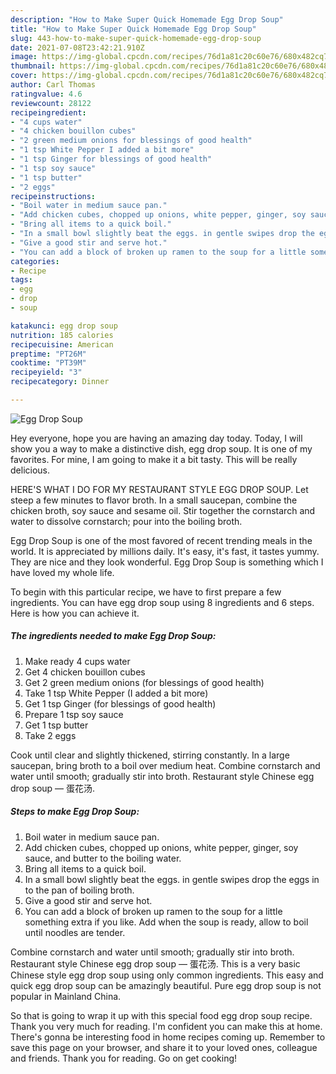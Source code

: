 ```yaml
---
description: "How to Make Super Quick Homemade Egg Drop Soup"
title: "How to Make Super Quick Homemade Egg Drop Soup"
slug: 443-how-to-make-super-quick-homemade-egg-drop-soup
date: 2021-07-08T23:42:21.910Z
image: https://img-global.cpcdn.com/recipes/76d1a81c20c60e76/680x482cq70/egg-drop-soup-recipe-main-photo.jpg
thumbnail: https://img-global.cpcdn.com/recipes/76d1a81c20c60e76/680x482cq70/egg-drop-soup-recipe-main-photo.jpg
cover: https://img-global.cpcdn.com/recipes/76d1a81c20c60e76/680x482cq70/egg-drop-soup-recipe-main-photo.jpg
author: Carl Thomas
ratingvalue: 4.6
reviewcount: 28122
recipeingredient:
- "4 cups water"
- "4 chicken bouillon cubes"
- "2 green medium onions for blessings of good health"
- "1 tsp White Pepper I added a bit more"
- "1 tsp Ginger for blessings of good health"
- "1 tsp soy sauce"
- "1 tsp butter"
- "2 eggs"
recipeinstructions:
- "Boil water in medium sauce pan."
- "Add chicken cubes, chopped up onions, white pepper, ginger, soy sauce, and butter to the boiling water."
- "Bring all items to a quick boil."
- "In a small bowl slightly beat the eggs. in gentle swipes drop the eggs in to the pan of boiling broth."
- "Give a good stir and serve hot."
- "You can add a block of broken up ramen to the soup for a little something extra if you like. Add when the soup is ready, allow to boil until noodles are tender."
categories:
- Recipe
tags:
- egg
- drop
- soup

katakunci: egg drop soup 
nutrition: 185 calories
recipecuisine: American
preptime: "PT26M"
cooktime: "PT39M"
recipeyield: "3"
recipecategory: Dinner

---
```



![Egg Drop Soup](https://img-global.cpcdn.com/recipes/76d1a81c20c60e76/680x482cq70/egg-drop-soup-recipe-main-photo.jpg)

Hey everyone, hope you are having an amazing day today. Today, I will show you a way to make a distinctive dish, egg drop soup. It is one of my favorites. For mine, I am going to make it a bit tasty. This will be really delicious.

HERE&#39;S WHAT I DO FOR MY RESTAURANT STYLE EGG DROP SOUP. Let steep a few minutes to flavor broth. In a small saucepan, combine the chicken broth, soy sauce and sesame oil. Stir together the cornstarch and water to dissolve cornstarch; pour into the boiling broth.

Egg Drop Soup is one of the most favored of recent trending meals in the world. It is appreciated by millions daily. It's easy, it's fast, it tastes yummy. They are nice and they look wonderful. Egg Drop Soup is something which I have loved my whole life.


To begin with this particular recipe, we have to first prepare a few ingredients. You can have egg drop soup using 8 ingredients and 6 steps. Here is how you can achieve it.

<!--inarticleads1-->

##### The ingredients needed to make Egg Drop Soup:

1. Make ready 4 cups water
1. Get 4 chicken bouillon cubes
1. Get 2 green medium onions (for blessings of good health)
1. Take 1 tsp White Pepper (I added a bit more)
1. Get 1 tsp Ginger (for blessings of good health)
1. Prepare 1 tsp soy sauce
1. Get 1 tsp butter
1. Take 2 eggs


Cook until clear and slightly thickened, stirring constantly. In a large saucepan, bring broth to a boil over medium heat. Combine cornstarch and water until smooth; gradually stir into broth. Restaurant style Chinese egg drop soup — 蛋花汤. 

<!--inarticleads2-->

##### Steps to make Egg Drop Soup:

1. Boil water in medium sauce pan.
1. Add chicken cubes, chopped up onions, white pepper, ginger, soy sauce, and butter to the boiling water.
1. Bring all items to a quick boil.
1. In a small bowl slightly beat the eggs. in gentle swipes drop the eggs in to the pan of boiling broth.
1. Give a good stir and serve hot.
1. You can add a block of broken up ramen to the soup for a little something extra if you like. Add when the soup is ready, allow to boil until noodles are tender.


Combine cornstarch and water until smooth; gradually stir into broth. Restaurant style Chinese egg drop soup — 蛋花汤. This is a very basic Chinese style egg drop soup using only common ingredients. This easy and quick egg drop soup can be amazingly beautiful. Pure egg drop soup is not popular in Mainland China. 

So that is going to wrap it up with this special food egg drop soup recipe. Thank you very much for reading. I'm confident you can make this at home. There's gonna be interesting food in home recipes coming up. Remember to save this page on your browser, and share it to your loved ones, colleague and friends. Thank you for reading. Go on get cooking!
